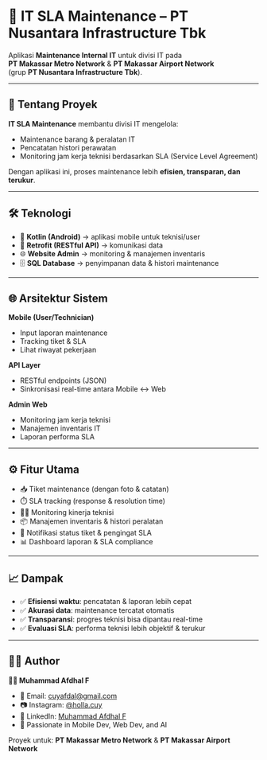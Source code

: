# 🔧 IT SLA Maintenance – PT Nusantara Infrastructure Tbk

Aplikasi **Maintenance Internal IT** untuk divisi IT pada  
**PT Makassar Metro Network** & **PT Makassar Airport Network**  
(grup **PT Nusantara Infrastructure Tbk**).

---

## 📌 Tentang Proyek
**IT SLA Maintenance** membantu divisi IT mengelola:
- Maintenance barang & peralatan IT
- Pencatatan histori perawatan
- Monitoring jam kerja teknisi berdasarkan SLA (Service Level Agreement)

Dengan aplikasi ini, proses maintenance lebih **efisien, transparan, dan terukur**.

---

## 🛠️ Teknologi
- 📱 **Kotlin (Android)** → aplikasi mobile untuk teknisi/user
- 🔗 **Retrofit (RESTful API)** → komunikasi data
- 🌐 **Website Admin** → monitoring & manajemen inventaris
- 🗄️ **SQL Database** → penyimpanan data & histori maintenance

---

## 🌐 Arsitektur Sistem
**Mobile (User/Technician)**
- Input laporan maintenance
- Tracking tiket & SLA
- Lihat riwayat pekerjaan

**API Layer**
- RESTful endpoints (JSON)
- Sinkronisasi real-time antara Mobile ↔ Web

**Admin Web**
- Monitoring jam kerja teknisi
- Manajemen inventaris IT
- Laporan performa SLA

---

## ⚙️ Fitur Utama
- 📥 Tiket maintenance (dengan foto & catatan)
- ⏱️ SLA tracking (response & resolution time)
- 👨‍🔧 Monitoring kinerja teknisi
- 📦 Manajemen inventaris & histori peralatan
- 🔔 Notifikasi status tiket & pengingat SLA
- 📊 Dashboard laporan & SLA compliance

---

## 📈 Dampak
- ✅ **Efisiensi waktu**: pencatatan & laporan lebih cepat  
- ✅ **Akurasi data**: maintenance tercatat otomatis  
- ✅ **Transparansi**: progres teknisi bisa dipantau real-time  
- ✅ **Evaluasi SLA**: performa teknisi lebih objektif & terukur  

---

## 🙋‍♂️ Author
**👨‍💻 Muhammad Afdhal F**

- 📧 Email: [cuyafdal@gmail.com](mailto:muhammad.afdhal.f01@gmail.com)  
- 📷 Instagram: [@holla.cuy](https://instagram.com/holla.cuy)  
- 💼 LinkedIn: [Muhammad Afdhal F](https://id.linkedin.com/in/muhammad-afdhal-f-3b3317217)  
- 🧠 Passionate in Mobile Dev, Web Dev, and AI


Proyek untuk: **PT Makassar Metro Network** & **PT Makassar Airport Network**
